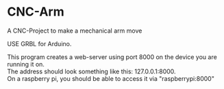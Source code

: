 # CNC-Arm
A CNC-Project to make a mechanical arm move

USE GRBL for Arduino. 

This program creates a web-server using port 8000 on the device you are running it on. <br />
The address should look something like this: 127.0.0.1:8000. <br />
On a raspberry pi, you should be able to access it via "raspberrypi:8000"
